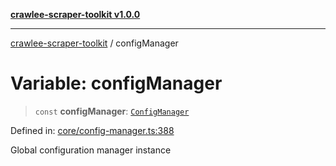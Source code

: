 [**crawlee-scraper-toolkit v1.0.0**](../README.md)

***

[crawlee-scraper-toolkit](../globals.md) / configManager

# Variable: configManager

> `const` **configManager**: [`ConfigManager`](../classes/ConfigManager.md)

Defined in: [core/config-manager.ts:388](https://github.com/devalexanderdaza/crawlee-scraper-toolkit/blob/main/src/core/config-manager.ts#L388)

Global configuration manager instance
